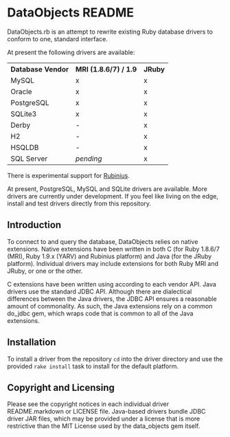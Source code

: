DataObjects README
==================

DataObjects.rb is an attempt to rewrite existing Ruby database drivers to
conform to one, standard interface.

At present the following drivers are available:

<table>
  <tr>
    <th>Database Vendor</th>
    <th>MRI (1.8.6/7) / 1.9</th>
    <th>JRuby</th>
  </tr>
  <tr>
    <td>MySQL</td>
    <td>x</td>
    <td>x</td></tr>
  <tr>
    <td>Oracle</td>
    <td>x</td>
    <td>x</td></tr>
  <tr>
    <td>PostgreSQL</td>
    <td>x</td>
    <td>x</td></tr>
  <tr>
    <td>SQLite3</td>
    <td>x</td>
    <td>x</td></tr>
  <tr>
    <td>Derby</td>
    <td>-</td>
    <td>x</td></tr>
  <tr>
    <td>H2</td>
    <td>-</td>
    <td>x</td></tr>
  <tr>
    <td>HSQLDB</td>
    <td>-</td>
    <td>x</td></tr>
  <tr>
    <td>SQL Server</td>
    <td><em>pending</em></td>
    <td>x</td></tr>
</table>

There is experimental support for [Rubinius][rubinius].

At present, PostgreSQL, MySQL and SQLite drivers are available. More drivers are
currently under development. If you feel like living on the edge, install and
test drivers directly from this repository.

Introduction
------------

To connect to and query the database, DataObjects relies on native extensions.
Native extensions have been written in both C (for Ruby 1.8.6/7 (MRI), Ruby
1.9.x (YARV) and Rubinius platform) and Java (for the JRuby platform).
Individual drivers may include extensions for both Ruby MRI and JRuby, or one
or the other.

C extensions have been written using according to each vendor API. Java drivers
use the standard JDBC API. Although there are dialectical differences between
the Java drivers, the JDBC API ensures a reasonable amount of commonality. As
such, the Java extensions rely on a common do\_jdbc gem, which wraps code that
is common to all of the Java extensions.

Installation
------------

To install a driver from the repository `cd` into the driver directory and use
the provided `rake install` task to install for the default platform.

Copyright and Licensing
-----------------------

Please see the copyright notices in each individual driver README.markdown or
LICENSE file. Java-based drivers bundle JDBC driver JAR files, which may be
provided under a license that is more restrictive than the MIT License used by the
data\_objects gem itself.

[rubinius]:http://rubini.us/
